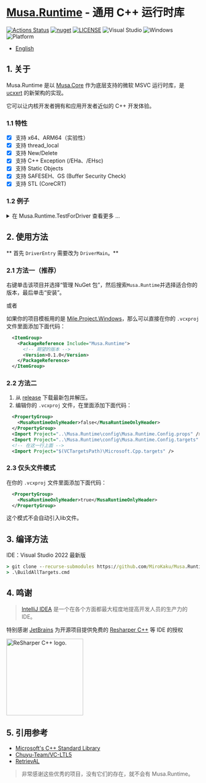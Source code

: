# [Musa.Runtime](https://github.com/MiroKaku/Musa.Runtime) - 通用 C++ 运行时库

[![Actions Status](https://github.com/MiroKaku/Musa.Runtime/workflows/build/badge.svg)](https://github.com/MiroKaku/Musa.Runtime/actions)
[![nuget](https://img.shields.io/nuget/v/Musa.Runtime)](https://www.nuget.org/packages/Musa.Runtime/)
[![LICENSE](https://img.shields.io/badge/license-MIT-blue.svg)](https://github.com/MiroKaku/Musa.Runtime/blob/main/LICENSE)
![Visual Studio](https://img.shields.io/badge/Visual%20Studio-2022-purple.svg)
![Windows](https://img.shields.io/badge/Windows-10+-orange.svg)
![Platform](https://img.shields.io/badge/Windows-X64%7CARM64-%23FFBCD9)

* [English](https://github.com/MiroKaku/Musa.Runtime/blob/main/README.md)

## 1. 关于

Musa.Runtime 是以 [Musa.Core](https://github.com/MiroKaku/Musa.Core) 作为底层支持的微软 MSVC 运行时库，是 [ucxxrt](https://github.com/MiroKaku/ucxxrt) 的新架构的实现。

它可以让内核开发者拥有和应用开发者近似的 C++ 开发体验。

### 1.1 特性

- [x] 支持 x64、ARM64（实验性）
- [x] 支持 thread_local
- [x] 支持 New/Delete
- [x] 支持 C++ Exception (/EHa、/EHsc)
- [x] 支持 Static Objects
- [x] 支持 SAFESEH、GS (Buffer Security Check)
- [x] 支持 STL (CoreCRT)

### 1.2 例子

<details>

<summary>在 Musa.Runtime.TestForDriver 查看更多 ...</summary>

<pre><code>
void Test$ThrowUnknow()
{
    try {
        try {
            try {
                throw std::wstring();
            }
            catch (int& e) {
                ASSERT(false);
                MusaLOG("Catch Exception: %d\n", e);
            }
        }
        catch (std::string& e) {
            ASSERT(false);
            MusaLOG("Catch Exception: %s\n", e.c_str());
        }
    }
    catch (...) {
        MusaLOG("Catch Exception: ...\n");
    }
}

void Test$HashMap()
{
    auto Rand = std::mt19937_64(::rand());
    auto Map  = std::unordered_map<uint32_t, std::string>();
    for (auto i = 0u; i < 10; ++i) {
        Map[i] = std::to_string(Rand());
    }

    for (const auto& Item : Map) {
        MusaLOG("map[%ld] = %s\n", Item.first, Item.second.c_str());
    }
}
</code></pre>

</details>

## 2. 使用方法

** 首先 `DriverEntry` 需要改为 `DriverMain`。**

### 2.1 方法一（推荐）

右键单击该项目并选择“管理 NuGet 包”，然后搜索`Musa.Runtime`并选择适合你的版本，最后单击“安装”。

或者

如果你的项目模板用的是 [Mile.Project.Windows](https://github.com/ProjectMile/Mile.Project.Windows)，那么可以直接在你的 `.vcxproj` 文件里面添加下面代码：

```XML
  <ItemGroup>
    <PackageReference Include="Musa.Runtime">
      <!-- 期望的版本 -->
      <Version>0.1.0</Version>
    </PackageReference>
  </ItemGroup>
```

### 2.2 方法二

1. 从 [release](https://github.com/MiroKaku/Musa.Runtime/releases) 下载最新包并解压。
2. 编辑你的 `.vcxproj` 文件，在里面添加下面代码：

```XML
  <PropertyGroup>
    <MusaRuntimeOnlyHeader>false</MusaRuntimeOnlyHeader>
  </PropertyGroup>
  <Import Project="..\Musa.Runtime\config\Musa.Runtime.Config.props" />
  <Import Project="..\Musa.Runtime\config\Musa.Runtime.Config.targets" />
  <!-- 在这一行上面 -->
  <Import Project="$(VCTargetsPath)\Microsoft.Cpp.targets" />
```

### 2.3 仅头文件模式

在你的 `.vcxproj` 文件里面添加下面代码：

```XML
  <PropertyGroup>
    <MusaRuntimeOnlyHeader>true</MusaRuntimeOnlyHeader>
  </PropertyGroup>
```

这个模式不会自动引入lib文件。

## 3. 编译方法

IDE：Visual Studio 2022 最新版

```cmd
> git clone --recurse-submodules https://github.com/MiroKaku/Musa.Runtime.git
> .\BuildAllTargets.cmd
```

## 4. 鸣谢

> [IntelliJ IDEA](https://zh.wikipedia.org/zh-hans/IntelliJ_IDEA) 是一个在各个方面都最大程度地提高开发人员的生产力的 IDE。

特别感谢 [JetBrains](https://www.jetbrains.com/?from=meesong) 为开源项目提供免费的 [Resharper C++](https://www.jetbrains.com/resharper-cpp/?from=meesong) 等 IDE 的授权

[<img src="https://resources.jetbrains.com/storage/products/company/brand/logos/ReSharperCPP_icon.png" alt="ReSharper C++ logo." width=200>](https://www.jetbrains.com/?from=meesong)

## 5. 引用参考

* [Microsoft's C++ Standard Library](https://github.com/microsoft/stl)
* [Chuyu-Team/VC-LTL5](https://github.com/Chuyu-Team/VC-LTL5)
* [RetrievAL](https://github.com/SpoilerScriptsGroup/RetrievAL)

> 非常感谢这些优秀的项目，没有它们的存在，就不会有 Musa.Runtime。
